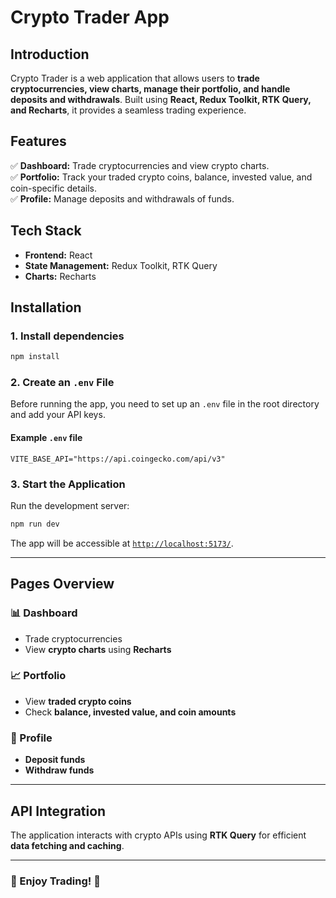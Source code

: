 # **Crypto Trader App**

## **Introduction**

Crypto Trader is a web application that allows users to **trade cryptocurrencies, view charts, manage their portfolio, and handle deposits and withdrawals**. Built using **React, Redux Toolkit, RTK Query, and Recharts**, it provides a seamless trading experience.

## **Features**

✅ **Dashboard:** Trade cryptocurrencies and view crypto charts.  
✅ **Portfolio:** Track your traded crypto coins, balance, invested value, and coin-specific details.  
✅ **Profile:** Manage deposits and withdrawals of funds.

## **Tech Stack**

- **Frontend:** React
- **State Management:** Redux Toolkit, RTK Query
- **Charts:** Recharts

## **Installation**

### **1. Install dependencies**

```bash
npm install
```

### **2. Create an `.env` File**

Before running the app, you need to set up an `.env` file in the root directory and add your API keys.

#### **Example `.env` file**

```env
VITE_BASE_API="https://api.coingecko.com/api/v3"

```

### **3. Start the Application**

Run the development server:

```bash
npm run dev
```

The app will be accessible at [`http://localhost:5173/`](http://localhost:5173/).

---

## **Pages Overview**

### **📊 Dashboard**

- Trade cryptocurrencies
- View **crypto charts** using **Recharts**

### **📈 Portfolio**

- View **traded crypto coins**
- Check **balance, invested value, and coin amounts**

### **👤 Profile**

- **Deposit funds**
- **Withdraw funds**

---

## **API Integration**

The application interacts with crypto APIs using **RTK Query** for efficient **data fetching and caching**.

---

### **🚀 Enjoy Trading!** 🚀
